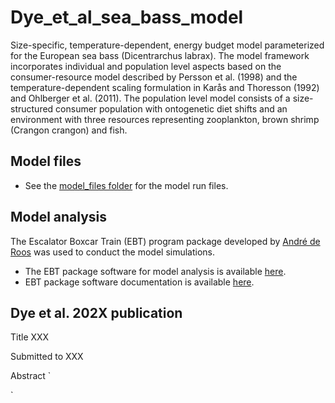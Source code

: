 # Dye_et_al_sea_bass_model
Size-specific, temperature-dependent, energy budget model parameterized for the European sea bass (Dicentrarchus labrax). 
The model framework incorporates individual and population level aspects based on the consumer-resource model described by Persson et al. (1998) and the temperature-dependent scaling formulation in Karås and Thoresson (1992) and Ohlberger et al. (2011).
The population level model consists of a size-structured consumer population with ontogenetic diet shifts and an environment with three resources representing zooplankton, brown shrimp (Crangon crangon) and fish. 

## Model files
-  See the [model_files folder](https://github.com/bassdye/sea_bass_model/tree/main/model_files) for the model run files.

## Model analysis
The Escalator Boxcar Train (EBT) program package developed by [André de Roos](https://staff.fnwi.uva.nl/a.m.deroos/index.html) was used to conduct the model simulations.
- The EBT package software for model analysis is available [here](https://staff.fnwi.uva.nl/a.m.deroos/EBT/Software/index.html). 
- EBT package software documentation is available [here](https://staff.fnwi.uva.nl/a.m.deroos/EBT/Documentation/index.html).

## Dye et al. 202X publication
Title XXX

Submitted to XXX

Abstract
`

`
